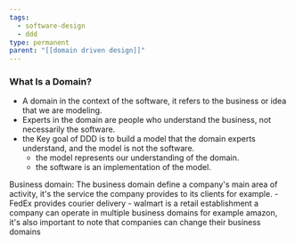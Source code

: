```yaml
---
tags:
  - software-design
  - ddd
type: permanent
parent: "[[domain driven design]]"
---
```

### What Is a Domain?
- A domain in the context of the software, it refers to the business or idea that we are modeling.
- Experts in the domain are people who understand the business, not necessarily the software.
- the Key goal of DDD is to build a model that the domain experts understand, and the model is not the software.
	- the model represents our understanding of the domain.
	- the software is an implementation of the model.

Business domain: The business domain define a company's main area of activity, it's the service the company provides to its clients for example. 
	- FedEx provides courier delivery
	- walmart is a retail establishment 
a company can operate in multiple business domains for example amazon, it's also important to note that companies can change their business domains 
